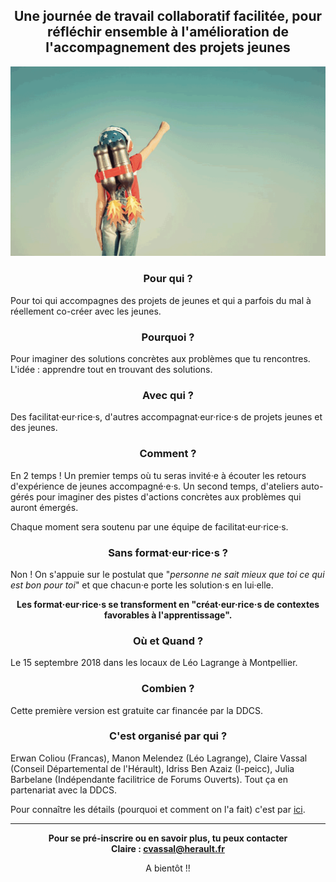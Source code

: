 ## <center> Une journée de travail collaboratif facilitée, pour réfléchir ensemble à l'amélioration de l'accompagnement des projets jeunes

![envole-moi](https://raw.githubusercontent.com/formationdeformateurs/documentation/master/medias/mascotte.png)


### <center> Pour qui ?
Pour toi qui accompagnes des projets de jeunes et qui a parfois du mal à réellement co-créer avec les jeunes.


### <center> Pourquoi ? 
Pour imaginer des solutions concrètes aux problèmes que tu rencontres. L'idée : apprendre tout en trouvant des solutions.

### <center> Avec qui ? 
Des facilitat·eur·rice·s, d'autres accompagnat·eur·rice·s de projets jeunes et des jeunes.

### <center> Comment ? 
En 2 temps ! Un premier temps où tu seras invité·e à écouter les retours d'expérience de jeunes accompagné·e·s.
Un second temps, d'ateliers auto-gérés pour imaginer des pistes d'actions concrètes aux problèmes qui auront émergés.

Chaque moment sera soutenu par une équipe de facilitat·eur·rice·s.

### <center> Sans format·eur·rice·s ? 
Non ! On s'appuie sur le postulat que "*personne ne sait mieux que toi ce qui est bon pour toi*" et que chacun·e porte les solution·s en lui·elle.     

**<center>Les format·eur·rice·s se transforment en "créat·eur·rice·s de contextes favorables à l'apprentissage".**</center>

### <center> Où et Quand ? 
Le 15 septembre 2018 dans les locaux de Léo Lagrange à Montpellier.

### <center> Combien ? 
Cette première version est gratuite car financée par la DDCS.  

### <center> C'est organisé par qui ?
Erwan Coliou (Francas), Manon Melendez (Léo Lagrange), Claire Vassal (Conseil Départemental de l'Hérault), Idriss Ben Azaiz (I-peicc), Julia Barbelane (Indépendante facilitrice de Forums Ouverts). Tout ça en partenariat avec la DDCS.

Pour connaître les détails (pourquoi et comment on l'a fait) c'est par [ici](https://github.com/formationdeformateurs/documentation).



---

**<center>Pour se pré-inscrire ou en savoir plus, tu peux contacter   
Claire : cvassal@herault.fr**

A bientôt !!